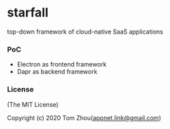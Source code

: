 # starfall
top-down framework of cloud-native SaaS applications

### PoC
* Electron as frontend framework
* Dapr as backend framework

### License

(The MIT License)

Copyright (c) 2020 Tom Zhou(appnet.link@gmail.com)
